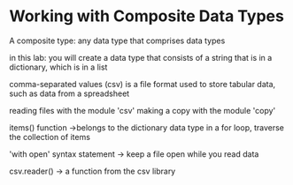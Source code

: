 # Working with Composite Data Types
A composite type: any data type that comprises data types

in this lab: you will create a data type that consists of a string that is in a dictionary, which is in a list

comma-separated values (csv) is a file format used to store tabular data, such as data from a spreadsheet

reading files with the module 'csv'
making a copy with the module 'copy'

items() function ->belongs to the dictionary data type
in a for loop, traverse the collection of items

'with open' syntax statement
-> keep a file open while you read data

csv.reader()  -> a function from the csv library
